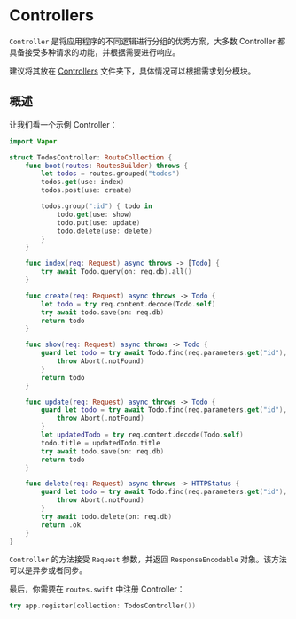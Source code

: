 # Controllers

`Controller` 是将应用程序的不同逻辑进行分组的优秀方案，大多数 Controller 都具备接受多种请求的功能，并根据需要进行响应。

建议将其放在 [Controllers](../getting-started/folder-structure.md#controllers) 文件夹下，具体情况可以根据需求划分模块。


## 概述

让我们看一个示例 Controller：

```swift
import Vapor

struct TodosController: RouteCollection {
    func boot(routes: RoutesBuilder) throws {
        let todos = routes.grouped("todos")
        todos.get(use: index)
        todos.post(use: create)

        todos.group(":id") { todo in
            todo.get(use: show)
            todo.put(use: update)
            todo.delete(use: delete)
        }
    }

    func index(req: Request) async throws -> [Todo] {
        try await Todo.query(on: req.db).all()
    }

    func create(req: Request) async throws -> Todo {
        let todo = try req.content.decode(Todo.self)
        try await todo.save(on: req.db)
        return todo
    }

    func show(req: Request) async throws -> Todo {
        guard let todo = try await Todo.find(req.parameters.get("id"), on: req.db) else {
            throw Abort(.notFound)
        }
        return todo
    }

    func update(req: Request) async throws -> Todo {
        guard let todo = try await Todo.find(req.parameters.get("id"), on: req.db) else {
            throw Abort(.notFound)
        }
        let updatedTodo = try req.content.decode(Todo.self)
        todo.title = updatedTodo.title
        try await todo.save(on: req.db)
        return todo
    }

    func delete(req: Request) async throws -> HTTPStatus {
        guard let todo = try await Todo.find(req.parameters.get("id"), on: req.db) {
            throw Abort(.notFound)
        }
        try await todo.delete(on: req.db)
        return .ok
    }
}
```

`Controller` 的方法接受 `Request` 参数，并返回 `ResponseEncodable` 对象。该方法可以是异步或者同步。	

最后，你需要在 `routes.swift` 中注册 Controller：

```swift
try app.register(collection: TodosController())
```
